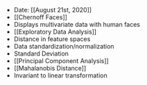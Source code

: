 ---
---
- Date: [[August 21st, 2020]]
- [[Chernoff Faces]]
- Displays multivariate data with human faces
- [[Exploratory Data Analysis]]
- Distance in feature spaces
- Data standardization/normalization
- Standard Deviation
- [[Principal Component Analysis]]
- [[Mahalanobis Distance]]
- Invariant to linear transformation
